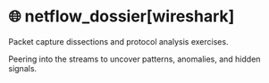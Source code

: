 # 🌐 netflow_dossier[wireshark]

Packet capture dissections and protocol analysis exercises. 

Peering into the streams to uncover patterns, anomalies, and hidden signals.
